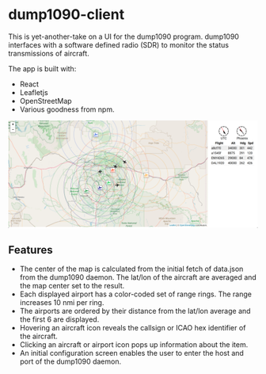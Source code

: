 # dump1090-client
This is yet-another-take on a UI for the dump1090 program. dump1090 interfaces with a software
defined radio (SDR) to monitor the status transmissions of aircraft.

The app is built with:

- React
- Leafletjs
- OpenStreetMap
- Various goodness from npm.

![dump1090-client](dump1090-client.png)

## Features

- The center of the map is calculated from the initial fetch of data.json from the dump1090 daemon. The lat/lon of the aircraft are averaged and the map center set to the result.
- Each displayed airport has a color-coded set of range rings. The range increases 10 nmi per ring.
- The airports are ordered by their distance from the lat/lon average and the first 6 are displayed.
- Hovering an aircraft icon reveals the callsign or ICAO hex identifier of the aircraft.
- Clicking an aircraft or airport icon pops up information about the item.
- An initial configuration screen enables the user to enter the host and port of the dump1090 daemon.

